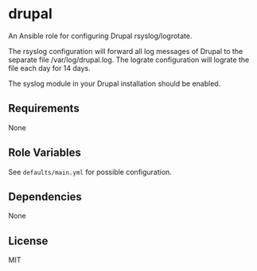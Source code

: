 drupal
======

An Ansible role for configuring Drupal rsyslog/logrotate.

The rsyslog configuration will forward all log messages of Drupal to the separate file /var/log/drupal.log.
The lograte configuration will lograte the file each day for 14 days.

The syslog module in your Drupal installation should be enabled.


Requirements
------------

None


Role Variables
--------------

See `defaults/main.yml` for possible configuration.


Dependencies
------------

None


License
-------

MIT